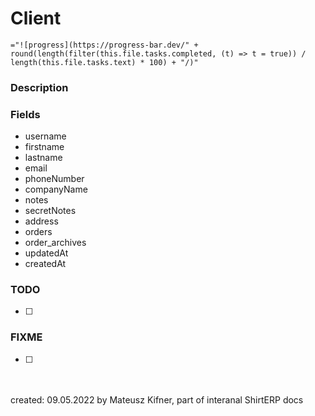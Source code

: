 # Client
`="![progress](https://progress-bar.dev/" + round(length(filter(this.file.tasks.completed, (t) => t = true)) / length(this.file.tasks.text) * 100) + "/)"`

### Description

### Fields

- username
- firstname
- lastname
- email
- phoneNumber
- companyName
- notes
- secretNotes
- address
- orders
- order_archives
- updatedAt
- createdAt

### TODO

- [ ] 

### FIXME
- [ ] 

<br/><br/>created: 09.05.2022
by Mateusz Kifner, part of interanal ShirtERP docs
